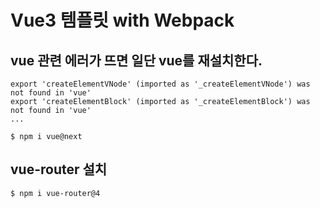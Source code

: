 # Vue3 템플릿 with Webpack


## vue 관련 에러가 뜨면 일단 vue를 재설치한다.
```
export 'createElementVNode' (imported as '_createElementVNode') was not found in 'vue'
export 'createElementBlock' (imported as '_createElementBlock') was not found in 'vue'
...

$ npm i vue@next
```

## vue-router 설치
```
$ npm i vue-router@4
```